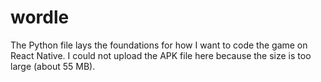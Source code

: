 # wordle

The Python file lays the foundations for how I want to code the game on React Native.
I could not upload the APK file here because the size is too large (about 55 MB).
